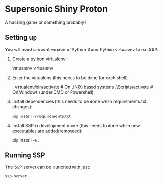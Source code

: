 # Supersonic Shiny Proton
A hacking game or something probably?

## Setting up
You will need a recent version of Python 3 and Python virtualenv to run SSP.
1. Create a python virtualenv:


    virtualenv virtualenv
2. Enter the virtualenv (this needs to be done for each shell):


    . virtualenv/bin/activate   # On UNIX-based systems
    .\Scripts\activate          # On Windows (under CMD or Powershell)
2. Install dependencies (this needs to be done when requirements.txt changes):


    pip install -r requirements.txt
3. Install SSP in development mode (this needs to done when new executables are added/removeed):


    pip install -e .
    
## Running SSP
The SSP server can be launched with just:

    ssp-server

    
